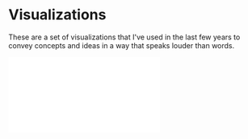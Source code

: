 # Visualizations


These are a set of visualizations that I've used in the last few years to convey concepts and ideas in a way that speaks louder than words.

![Alt text](/jzking/Visualizations/blob/master/ds_graph2.pdf "Optional Title")
